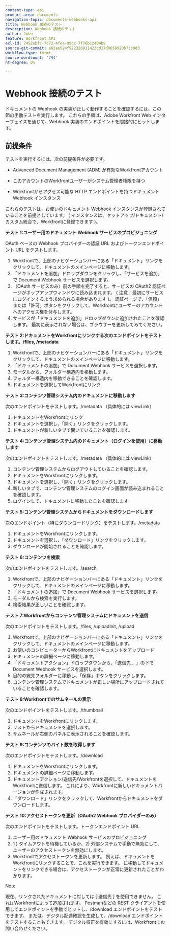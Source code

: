 ```yaml
---
content-type: api
product-area: documents
navigation-topic: documents-webhooks-api
title: Webhook 接続のテスト
description: Webhook 接続のテスト
author: John
feature: Workfront API
exl-id: 7452ebfc-7c72-4fea-99ac-7f76b12404b8
source-git-commit: a62ae524f922326811423cd17d0656920b7cc9d3
workflow-type: tm+mt
source-wordcount: '794'
ht-degree: 0%

---
```



# Webhook 接続のテスト

ドキュメントの Webhook の実装が正しく動作することを確認するには、この節の手動テストを実行します。 これらの手順は、Adobe Workfront Web インターフェイスを通じて、Webhook 実装のエンドポイントを間接的にヒットします。

## 前提条件

テストを実行するには、次の前提条件が必要です。

* Advanced Document Management (ADM) が有効なWorkfrontアカウント

* このアカウントのWorkfrontユーザーがシステム管理者権限を持つ

* Workfrontからアクセス可能な HTTP エンドポイントを持つドキュメント Webhook インスタンス

これらのテストは、お使いのドキュメント Webhook インスタンスが登録されていることを前提としています。 ( インスタンスは、セットアップ/ドキュメント/カスタム統合で、Workfrontに登録できます )。

**テスト 1:ユーザー用のドキュメント Webhook サービスのプロビジョニング**

OAuth ベースの Webhook プロバイダーの認証 URL およびトークンエンドポイント URL をテストします。

1. Workfrontで、上部のナビゲーションバーにある「ドキュメント」リンクをクリックして、ドキュメントのメインページに移動します。
1. 「ドキュメントを追加」ドロップダウンをクリックし、「サービスを追加」で Document Webhook サービスを選択します。
1. （OAuth サービスのみ）前の手順を完了すると、サービスの OAuth2 認証ページがポップアップウィンドウに読み込まれます。 ( 注意：最初にサービスにログインするよう求められる場合があります )。 認証ページで、「信頼」または「許可」ボタンをクリックして、Workfrontにユーザーのアカウントへのアクセス権を付与します。
1. サービスが「ドキュメントを追加」ドロップダウンに追加されたことを確認します。 最初に表示されない場合は、ブラウザーを更新してみてください。

**テスト 2:ドキュメントをWorkfrontにリンクする次のエンドポイントをテストします。/files, /metadata**

1. Workfrontで、上部のナビゲーションバーにある「ドキュメント」リンクをクリックして、ドキュメントのメインページに移動します。
1. 「ドキュメントの追加」で Document Webhook サービスを選択します。
1. モーダルから、フォルダー構造内を移動します。
1. フォルダー構造内を移動できることを確認します。
1. ドキュメントを選択してWorkfrontにリンク

**テスト 3:コンテンツ管理システム内のドキュメントに移動します**

次のエンドポイントをテストします。/metadata （具体的には viewLink）

1. ドキュメントをWorkfrontにリンク
1. ドキュメントを選択し、「開く」リンクをクリックします。
1. ドキュメントが新しいタブで開いていることを確認します。

**テスト 4:コンテンツ管理システム内のドキュメント（ログインを使用）に移動します**

次のエンドポイントをテストします。/metadata （具体的には viewLink）

1. コンテンツ管理システムからログアウトしていることを確認します。
1. ドキュメントをWorkfrontにリンクします。
1. ドキュメントを選択し、「開く」リンクをクリックします。
1. 新しいタブで、コンテンツ管理システムのログイン画面が読み込まれることを確認します。
1. ログインして、ドキュメントに移動したことを確認します

**テスト 5:コンテンツ管理システムからドキュメントをダウンロードします**

次のエンドポイント（特にダウンロードリンク）をテストします。/metadata 

1. ドキュメントをWorkfrontにリンクします。
1. ドキュメントを選択し、「ダウンロード」リンクをクリックします。
1. ダウンロードが開始されることを確認します。

**テスト 6:コンテンツを検索**

次のエンドポイントをテストします。/search

1. Workfrontで、上部のナビゲーションバーにある「ドキュメント」リンクをクリックして、ドキュメントのメインページに移動します。
1. 「ドキュメントの追加」で Document Webhook サービスを選択します。
1. モーダルから検索を実行します。
1. 検索結果が正しいことを確認します。

**テスト 7:Workfrontからコンテンツ管理システムにドキュメントを送信**

次のエンドポイントをテストします。/files, /uploadInit, /upload

1. Workfrontで、上部のナビゲーションバーにある「ドキュメント」リンクをクリックして、ドキュメントのメインページに移動します。
1. お使いのコンピューターからWorkfrontにドキュメントをアップロード
1. ドキュメントの詳細ページに移動します。
1. 「ドキュメントアクション」ドロップダウンから、「送信先… 」の下で Document Webhook サービスを選択します。
1. 目的の宛先フォルダーに移動し、「保存」ボタンをクリックします。
1. コンテンツ管理システムでドキュメントが正しい場所にアップロードされていることを確認します。

**テスト 8:Workfrontでのサムネールの表示**

次のエンドポイントをテストします。/thumbnail

1. ドキュメントをWorkfrontにリンクします。
1. リストからドキュメントを選択します。
1. サムネールが右側のパネルに表示されることを確認します。

**テスト 9:コンテンツのバイト数を取得します**

次のエンドポイントをテストします。/download

1. ドキュメントをWorkfrontにリンクします。
1. ドキュメントの詳細ページに移動します。
1. ドキュメントアクション/送信先/Workfrontを選択して、ドキュメントをWorkfrontに送信します。 これにより、Workfrontに新しいドキュメントバージョンが作成されます。
1. 「ダウンロード」リンクをクリックして、Workfrontからドキュメントをダウンロードします。

**テスト 10:アクセストークンを更新（OAuth2 Webhook プロバイダーのみ）**

次のエンドポイントをテストします。トークンエンドポイント URL

1. ユーザー用のドキュメント Webhook サービスのプロビジョニング
1. 1 ) タイムアウトを待機しているか、2) 外部システムで手動で無効にして、ユーザーのアクセストークンを無効にします。
1. Workfrontでアクセストークンを更新します。 例えば、ドキュメントをWorkfrontにリンクすることで、これを実行できます。 に移動してドキュメントをリンクできる場合は、アクセストークンが正常に更新されたことがわかります。

>[!NOTE]
>
>現在、リンクされたドキュメントに対しては [ 送信先 ] を使用できません。 これはWorkfrontによって追加されます。 Postmanなどの REST クライアントを使用してエンドポイントを手動でヒットし、/download エンドポイントをテストできます。 または、デジタル配達確認を生成して、/download エンドポイントをテストすることもできます。 デジタル校正を有効にするには、Workfrontにお問い合わせください。
